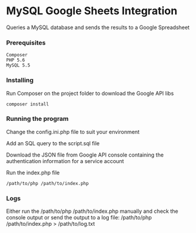 # MySQL Google Sheets Integration

Queries a MySQL database and sends the results to a Google Spreadsheet

### Prerequisites

```
Composer
PHP 5.6
MySQL 5.5
```

### Installing

Run Composer on the project folder to download the Google API libs

```
composer install
```

### Running the program

Change the config.ini.php file to suit your environment

Add an SQL query to the script.sql file

Download the JSON file from Google API console containing the authentication information for a service account

Run the index.php file

```
/path/to/php /path/to/index.php
```

### Logs

Either run the /path/to/php /path/to/index.php manually and check the console output or send the output to a log file: /path/to/php /path/to/index.php > /path/to/log.txt
